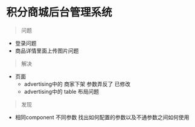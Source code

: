 # 积分商城后台管理系统
> 问题
*  登录问题
* 商品详情里面上传图片问题

> 解决
* 页面
  * advertising中的 商家下架 参数弄反了 已修改
  * advertising中的 table 布局问题
> 发现
* 相同component 不同参数 找出如何配置的参数以及不通参数之间如何使用